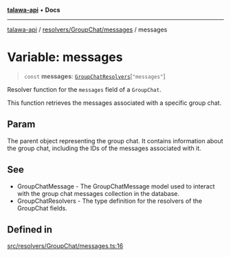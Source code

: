 [**talawa-api**](../../../../README.md) • **Docs**

***

[talawa-api](../../../../modules.md) / [resolvers/GroupChat/messages](../README.md) / messages

# Variable: messages

> `const` **messages**: [`GroupChatResolvers`](../../../../types/generatedGraphQLTypes/type-aliases/GroupChatResolvers.md)\[`"messages"`\]

Resolver function for the `messages` field of a `GroupChat`.

This function retrieves the messages associated with a specific group chat.

## Param

The parent object representing the group chat. It contains information about the group chat, including the IDs of the messages associated with it.

## See

 - GroupChatMessage - The GroupChatMessage model used to interact with the group chat messages collection in the database.
 - GroupChatResolvers - The type definition for the resolvers of the GroupChat fields.

## Defined in

[src/resolvers/GroupChat/messages.ts:16](https://github.com/PalisadoesFoundation/talawa-api/blob/fe65d855b3d1e3e4af621340e7e8bfa0325634c1/src/resolvers/GroupChat/messages.ts#L16)
